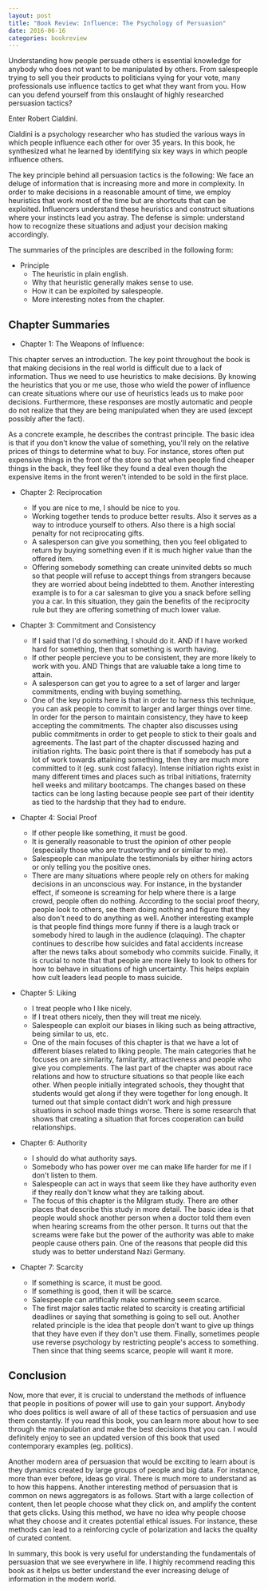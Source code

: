 ```yaml
---
layout: post
title: "Book Review: Influence: The Psychology of Persuasion"
date: 2016-06-16
categories: bookreview
---
```


Understanding how people persuade others is essential knowledge for anybody who does not want to be manipulated by others. 
From salespeople trying to sell you their products to politicians vying for your vote, many professionals use influence tactics to get what they want from you. 
How can you defend yourself from this onslaught of highly researched persuasion tactics?

Enter Robert Cialdini.

Cialdini is a psychology researcher who has studied the various ways in which people influence each other for over 35 years. 
In this book, he synthesized what he learned by identifying six key ways in which people influence others. 

The key principle behind all persuasion tactics is the following:
We face an deluge of information that is increasing more and more in complexity.
In order to make decisions in a reasonable amount of time, we employ heuristics that work most of the time but are shortcuts that can be exploited.
Influencers understand these heuristics and construct situations where your instincts lead you astray. 
The defense is simple: understand how to recognize these situations and adjust your decision making accordingly.

The summaries of the principles are described in the following form:

- Principle
  - The heuristic in plain english.
  - Why that heuristic generally makes sense to use.
  - How it can be exploited by salespeople.
  - More interesting notes from the chapter. 

Chapter Summaries
---

- Chapter 1: The Weapons of Influence:

This chapter serves an introduction.
The key point throughout the book is that making decisions in the real world is difficult due to a lack of information.
Thus we need to use heuristics to make decisions. 
By knowing the heuristics that you or me use, those who wield the power of influence can create situations where our use of heuristics leads us to make poor decisions. 
Furthermore, these responses are mostly automatic and people do not realize that they are being manipulated when they are used (except possibly after the fact). 

As a concrete example, he describes the contrast principle. 
The basic idea is that if you don't know the value of something, you'll rely on the relative prices of things to determine what to buy.
For instance, stores often put expensive things in the front of the store so that when people find cheaper things in the back, they feel like they found a deal even though the expensive items in the front weren't intended to be sold in the first place. 

- Chapter 2: Reciprocation
  - If you are nice to me, I should be nice to you.
  - Working together tends to produce better results. 
Also it serves as a way to introduce yourself to others. 
Also there is a high social penalty for not reciprocating gifts. 
  - A salesperson can give you something, then you feel obligated to return by buying something even if it is much higher value than the offered item.
  - Offering somebody something can create uninvited debts so much so that people will refuse to accept things from strangers because they are worried about being indebtted to them. 
Another interesting example is to for a car salesman to give you a snack before selling you a car. 
In this situation, they gain the benefits of the reciprocity rule but they are offering something of much lower value. 

- Chapter 3: Commitment and Consistency
  - If I said that I'd do something, I should do it. AND if I have worked hard for something, then that something is worth having. 
  - If other people percieve you to be consistent, they are more likely to work with you. AND Things that are valuable take a long time to attain.
  - A salesperson can get you to agree to a set of larger and larger commitments, ending with buying something.
  - One of the key points here is that in order to harness this technique, you can ask people to commit to larger and larger things over time.
In order for the person to maintain consistency, they have to keep accepting the commitments.
The chapter also discusses using public commitments in order to get people to stick to their goals and agreements. 
The last part of the chapter discussed hazing and initiation rights. 
The basic point there is that if somebody has put a lot of work towards attaining something, then they are much more committed to it (eg. sunk cost fallacy).
Intense initiation rights exist in many different times and places such as tribal initiations, fraternity hell weeks and military bootcamps. 
The changes based on these tactics can be long lasting because people see part of their identity as tied to the hardship that they had to endure.

- Chapter 4: Social Proof
  - If other people like something, it must be good.
  - It is generally reasonable to trust the opinion of other people (especially those who are trustworthy and or similar to me). 
  - Salespeople can manipulate the testimonials by either hiring actors or only telling you the positive ones. 
  - There are many situations where people rely on others for making decisions in an unconscious way.
For instance, in the bystander effect, if someone is screaming for help where there is a large crowd, people often do nothing. 
According to the social proof theory, people look to others, see them doing nothing and figure that they also don't need to do anything as well. 
Another interesting example is that people find things more funny if there is a laugh track or somebody hired to laugh in the audience (claquing).
The chapter continues to describe how suicides and fatal accidents increase after the news talks about somebody who commits suicide. 
Finally, it is crucial to note that that people are more likely to look to others for how to behave in situations of high uncertainty.
This helps explain how cult leaders lead people to mass suicide. 

- Chapter 5: Liking
  - I treat people who I like nicely.
  - If I treat others nicely, then they will treat me nicely.
  - Salespeople can exploit our biases in liking such as being attractive, being similar to us, etc. 
  - One of the main focuses of this chapter is that we have a lot of different biases related to liking people. 
The main categories that he focuses on are similarity, familarity, attractiveness and people who give you complements. 
The last part of the chapter was about race relations and how to structure situations so that people like each other.
When people initially integrated schools, they thought that students would get along if they were together for long enough.
It turned out that simple contact didn't work and high pressure situations in school made things worse. 
There is some research that shows that creating a situation that forces cooperation can build relationships.

- Chapter 6: Authority
  - I should do what authority says.
  - Somebody who has power over me can make life harder for me if I don't listen to them.
  - Salespeople can act in ways that seem like they have authority even if they really don't know what they are talking about. 
  - The focus of this chapter is the Milgram study. 
There are other places that describe this study in more detail.
The basic idea is that people would shock another person when a doctor told them even when hearing screams from the other person.
It turns out that the screams were fake but the power of the authority was able to make people cause others pain.
One of the reasons that people did this study was to better understand Nazi Germany.

- Chapter 7: Scarcity
  - If something is scarce, it must be good.
  - If something is good, then it will be scarce. 
  - Salespeople can artifically make something seem scarce.
  - The first major sales tactic related to scarcity is creating artificial deadlines or saying that something is going to sell out. 
Another related principle is the idea that people don't want to give up things that they have even if they don't use them.
Finally, sometimes people use reverse psychology by restricting people's access to something.
Then since that thing seems scarce, people will want it more.


Conclusion
---
Now, more that ever, it is crucial to understand the methods of influence that people in positions of power will use to gain your support. 
Anybody who does politics is well aware of all of these tactics of persuasion and use them constantly. 
If you read this book, you can learn more about how to see through the manipulation and make the best decisions that you can. 
I would definitely enjoy to see an updated version of this book that used contemporary examples (eg. politics). 

Another modern area of persuasion that would be exciting to learn about is they dynamics created by large groups of people and big data.
For instance, more than ever before, ideas go viral. 
There is much more to understand as to how this happens. 
Another interesting method of persuasion that is common on news aggregators is as follows.
Start with a large collection of content, then let people choose what they click on, and amplify the content that gets clicks.
Using this method, we have no idea why people choose what they choose and it creates potential ethical issues.
For instance, these methods can lead to a reinforcing cycle of polarization and lacks the quality of curated content. 

In summary, this book is very useful for understanding the fundamentals of persuasion that we see everywhere in life.
I highly recommend reading this book as it helps us better understand the ever increasing deluge of information in the modern world. 
